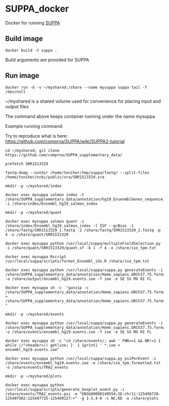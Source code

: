 # SUPPA_docker
Docker for running [SUPPA](https://github.com/comprna/SUPPA)

## Build image

    docker build -t suppa .

Build arguments are provided for SUPPA

## Run image

    docker run -d -v ~/myshared:/share --name mysuppa suppa tail -f /dev/null

~/myshared is a shared volume used for convenience for placing input and output files

The command above keeps container running under the name mysuppa

Example running command:

Try to reproduce what is here: https://github.com/comprna/SUPPA/wiki/SUPPA2-tutorial



    cd ~/myshared; git clone https://github.com/comprna/SUPPA_supplementary_data/

    prefetch SRR1513329

    fastq-dump --outdir /home/toniher/tmp/suppa/fastq/ --split-files /home/toniher/ncbi/public/sra/SRR1513329.sra     

    mkdir -p ~/myshared/index

    docker exec mysuppa salmon index -t /share/SUPPA_supplementary_data/annotation/hg19_EnsenmblGenes_sequence_ensenmbl.fasta.gz -i /share/index/Ensembl_hg19_salmon_index
    
    mkdir -p ~/myshared/quant

    docker exec mysuppa salmon quant -i /share/index/Ensembl_hg19_salmon_index -l ISF --gcBias -1 /share/fastq/SRR1513329_1.fastq -2 /share/fastq/SRR1513329_2.fastq -p 4 -o /share/quant/SRR1513329

    docker exec mysuppa python /usr/local/suppa/multipleFieldSelection.py -i /share/quant/SRR1513329/quant.sf -k 1 -f 4 -o /share/iso_tpm.txt

    docker exec mysuppa Rscript /usr/local/suppa/scripts/format_Ensembl_ids.R /share/iso_tpm.txt

    docker exec mysuppa python /usr/local/suppa/suppa.py generateEvents -i /share/SUPPA_supplementary_data/annotation/Homo_sapiens.GRCh37.75.formatted.gtf.gzip -o /share/output/ensembl_hg19.events.ioe -f ioe -e SE SS MX RI FL

    docker exec mysuppa sh -c  "gunzip -c  /share/SUPPA_supplementary_data/annotation/Homo_sapiens.GRCh37.75.formatted.gtf.gz > /share/SUPPA_supplementary_data/annotation/Homo_sapiens.GRCh37.75.formatted.gtf " 

    mkdir -p ~/myshared/events
   
    docker exec mysuppa python /usr/local/suppa/suppa.py generateEvents -i /share/SUPPA_supplementary_data/annotation/Homo_sapiens.GRCh37.75.formatted.gtf -o /share/events/ensembl_hg19.events.ioe -f ioe -e SE SS MX RI FL

    docker exec mysuppa sh -c "cd /share/events/; awk ' FNR==1 && NR!=1 { while (/^<header>/) getline; }  1 {print} ' *.ioe > ensembl_hg19.events.ioe"

    docker exec mysuppa python /usr/local/suppa/suppa.py psiPerEvent -i /share/events/ensembl_hg19.events.ioe -e /share/iso_tpm_formatted.txt -o /share/events/TRA2_events

    mkdir -p ~/myshared/plots

    docker exec mysuppa python /usr/local/suppa/scripts/generate_boxplot_event.py -i /share/events/TRA2_events.psi -e "ENSG00000149554;SE:chr11:125496728-125497502:125497725-125499127:+" -g 1-3,4-6 -c NC,KD -o /share/plots
 
